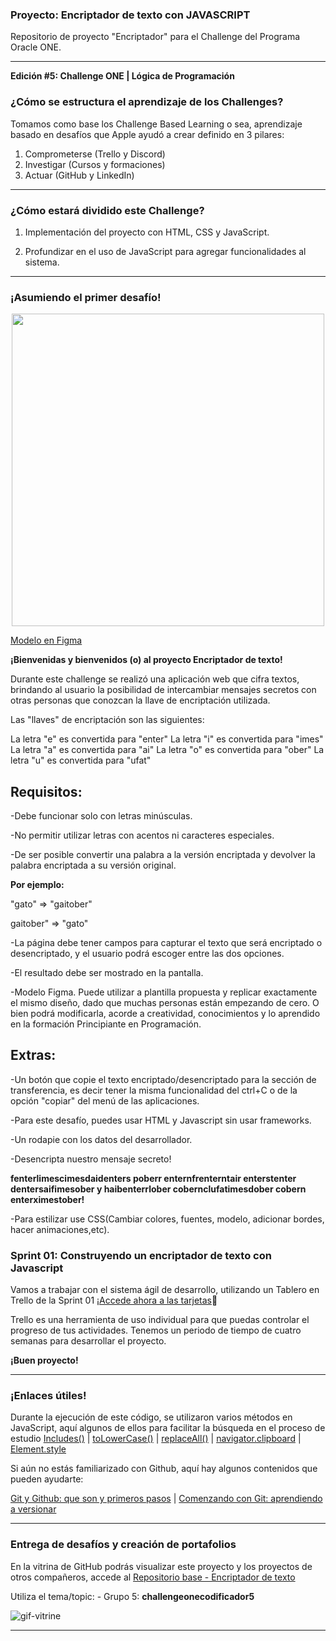 ### Proyecto: Encriptador de texto con JAVASCRIPT

Repositorio de proyecto "Encriptador" para el Challenge del Programa Oracle ONE.
  

---
**Edición #5: Challenge ONE | Lógica de Programación**


### ¿Cómo se estructura el aprendizaje de los Challenges?

Tomamos como base los Challenge Based Learning o sea, aprendizaje basado en desafíos que Apple ayudó a crear definido en 3 pilares:

1) Comprometerse (Trello y Discord)
2) Investigar (Cursos y formaciones)
3) Actuar (GitHub y LinkedIn)

---

### ¿Cómo estará dividido este Challenge?


1) Implementación del proyecto con HTML, CSS y JavaScript.

2) Profundizar en el uso de JavaScript para agregar funcionalidades al sistema.

---

### ¡Asumiendo el primer desafío!

<p align="center" >
     <img width="500" heigth="300" src="https://user-images.githubusercontent.com/91544872/157673573-5e781ce9-601c-4ea3-9db1-b60bebf717aa.png">
</p>

 [Modelo en Figma](https://www.figma.com/file/trP3p5nEh7XUyB3n2bomjP/Alura-Challenge---Desaf%C3%ADo-1---L%C3%B3gica)


**¡Bienvenidas y bienvenidos (o) al proyecto Encriptador de texto!**

Durante este challenge se realizó una aplicación web que cifra textos, brindando al usuario la posibilidad de intercambiar mensajes secretos con otras personas que conozcan la llave de encriptación utilizada.

Las "llaves" de encriptación son las siguientes:

La letra "e" es convertida para "enter"
La letra "i" es convertida para "imes"
La letra "a" es convertida para "ai"
La letra "o" es convertida para "ober"
La letra "u" es convertida para "ufat"

## Requisitos:

-Debe funcionar solo con letras minúsculas.

-No permitir utilizar letras con acentos ni caracteres especiales.

-De ser posible convertir una palabra a la versión encriptada y devolver la palabra encriptada a su versión original.

**Por ejemplo:**

"gato" => "gaitober"

gaitober" => "gato"

-La página debe tener campos para capturar el texto que será encriptado o desencriptado, y el usuario podrá escoger entre las dos opciones.

-El resultado debe ser mostrado en la pantalla.

-Modelo Figma. Puede utilizar a plantilla propuesta y replicar exactamente el mismo diseño, dado que muchas personas están empezando de cero. O bien podrá modificarla, acorde a creatividad, conocimientos y lo aprendido en la formación Principiante en Programación.

## Extras:

-Un botón que copie el texto encriptado/desencriptado para la sección de transferencia, es decir tener la misma funcionalidad del ctrl+C o de la opción "copiar" del menú de las aplicaciones.

-Para este desafío, puedes usar HTML y Javascript sin usar frameworks. 

-Un rodapie con los datos del desarrollador.

-Desencripta nuestro mensaje secreto!

**fenterlimescimesdaidenters poberr enternfrenterntair enterstenter dentersaifimesober y haibenterrlober cobernclufatimesdober cobern enterximestober!**

-Para estilizar use CSS(Cambiar colores, fuentes, modelo, adicionar bordes, hacer animaciones,etc).

### Sprint 01: Construyendo un encriptador de texto con Javascript
 
Vamos a trabajar con el sistema ágil de desarrollo, utilizando un Tablero en Trello de la Sprint 01  [¡Accede ahora a las tarjetas](https://trello.com/b/k9WwtdYU/g5-challenge-one-encriptador-de-texto)📅

Trello es una herramienta de uso individual para que puedas controlar el progreso de tus actividades.
Tenemos un periodo de tiempo de cuatro semanas para desarrollar el proyecto.

**¡Buen proyecto!**

---

### ¡Enlaces útiles!

Durante la ejecución de este código, se utilizaron varios métodos en JavaScript, aquí algunos de ellos para facilitar la búsqueda en el proceso de estudio
  [Includes()](https://developer.mozilla.org/pt-BR/docs/Web/JavaScript/Reference/Global_Objects/Array/includes) |
  [toLowerCase()](https://developer.mozilla.org/pt-BR/docs/Web/JavaScript/Reference/Global_Objects/String/toLowerCase) |
  [replaceAll()](https://developer.mozilla.org/pt-BR/docs/Web/JavaScript/Reference/Global_Objects/String/replaceAll) |
  [navigator.clipboard](https://developer.mozilla.org/en-US/docs/Mozilla/Add-ons/WebExtensions/Interact_with_the_clipboard) |
  [Element.style](https://www.w3schools.com/jsref/dom_obj_style.asp)
  
  Si aún no estás familiarizado con Github, aquí hay algunos contenidos que pueden ayudarte:

  [Git y Github: que son y primeros pasos](https://www.aluracursos.com/blog/git-y-github-que-son-y-primeros-pasos)   |
  [Comenzando con Git: aprendiendo a versionar](https://www.aluracursos.com/blog/comenzando-con-git)
 
---

### Entrega de desafíos y creación de portafolios

En la vitrina de GitHub podrás visualizar este proyecto y los proyectos de otros compañeros, accede al [Repositorio base - Encriptador de texto](https://github.com/topics/challengeonecodificador5)

Utiliza el tema/topic:
     - Grupo 5: **challengeonecodificador5**

![gif-vitrine](https://user-images.githubusercontent.com/91544872/153601047-62aee6cb-e3cf-42b3-92c3-7130c996113f.gif)


     
     
--- 



